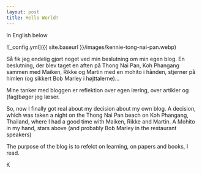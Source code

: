 ```yaml
---
layout: post
title: Hello World!
---
```


 In English below  

![_config.yml]({{ site.baseurl }}/images/kennie-tong-nai-pan.webp)  

Så fik jeg endelig gjort noget ved min beslutning om min egen blog. En beslutning, der blev taget en aften på Thong Nai Pan, Koh Phangang sammen med Maiken, Rikke og Martin med en mohito i hånden, stjerner på himlen (og sikkert Bob Marley i højttalerne)… 

  

Mine tanker med bloggen er reflektion over egen læring, over artikler og (fag)bøger jeg læser. 

  

  

So, now I finally got real about my decision about my own blog. A decision, which was taken a night on the Thong Nai Pan beach on Koh Phangang, Thailand, where I had a good time with Maiken, Rikke and Martin. A Mohito in my hand, stars above (and probably Bob Marley in the restaurant speakers) 

  

The purpose of the blog is to refelct on learning, on papers and books, I read. 

  

K
